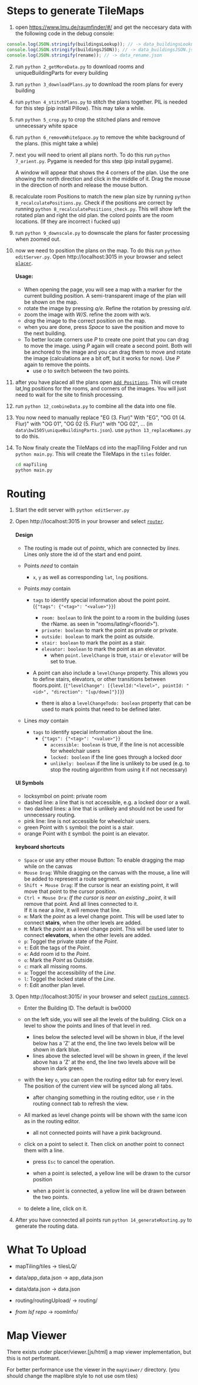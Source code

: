 # Steps to generate TileMaps

1. open https://www.lmu.de/raumfinder/#/ and get the neccesary data with the following code in the debug console:

```javascript
console.log(JSON.stringify(buildingsLookup)); // -> data_buildingsLookup.json
console.log(JSON.stringify(buildingsJSON)); // -> data_buildingsJSON.json
console.log(JSON.stringify(rename)); // -> data_rename.json
```

2.  run `python 2_getMoreData.py` to download rooms and uniqueBuildingParts for every building

3.  run `python 3_downloadPlans.py` to download the room plans for every building

4.  run `python 4_stitchPlans.py` to stitch the plans together. PIL is needed for this step (pip install Pillow). This may take a while.

5.  run `python 5_crop.py` to crop the stitched plans and remove unnecessary white space

6.  run `python 6_removeWhiteSpace.py` to remove the white background of the plans. (this might take a while)

7.  next you will need to orient all plans north. To do this run `python 7_orient.py`. Pygame is needed for this step (pip install pygame).

    A window will appear that shows the 4 corners of the plan. Use the one showing the north direction and click in the middle of it. Drag the mouse in the direction of north and release the mouse button.

8.  recalculate room Positions to match the new plan size by running `python 8_recalculatePositions.py`. Check if the positions are correct by running `python 8_recalculatePositions_check.py`. This will show left the rotated plan and right the old plan. the colord points are the room locations. (If they are incorrect i fucked up)

9.  run `python 9_downscale.py` to downscale the plans for faster processing when zoomed out.

10. now we need to position the plans on the map. To do this run `python editServer.py`. Open http://localhost:3015 in your browser and select [`placer`](http://localhost:3015/placer).

    #### Usage:

    - When opening the page, you will see a map with a marker for the current building position. A semi-transparent image of the plan will be shown on the map.
    - rotate the image by pressing _q/e_. Refine the rotation by pressing _a/d_.
    - zoom the image with _W/S_. refine the zoom with _w/s_.
    - _drag_ the image to the correct position on the map.
    - when you are done, press _Space_ to save the position and move to the next building.
    - To better locate corners use _P_ to create one point that you can drag to move the image. using _P_ again will create a second point. Both will be anchored to the image and you can drag them to move and rotate the image (calculations are a bit off, but it works for now). Use _P_ again to remove the points.
      - use _o_ to switch between the two points.

11. after you have placed all the plans open [`Add Positions`](http://localhost:3015/addPositions). This will create lat,lng positions for the rooms, and corners of the images. You will just need to wait for the site to finish processing.

12. run `python 12_combineData.py` to combine all the data into one file.

13. You now need to manually replace "EG (3. Flur)" With "EG", "OG 01 (4. Flur)" with "OG 01", "OG 02 (5. Flur)" with "OG 02", ... (in `data\bw1505\uniqueBuildingParts.json`). use `python 13_replaceNames.py` to do this.

14. To Now finaly create the TileMaps cd into the mapTiling Folder and run `python main.py`. This will create the TileMaps in the `tiles` folder.

    ```cmd
    cd mapTiling
    python main.py
    ```

# Routing

1. Start the edit server with `python editServer.py`
2. Open http://localhost:3015 in your browser and select [`router`](http://localhost:3015/router).

   #### Design

   - The routing is made out of _points_, which are connected by _lines_. Lines only store the id of the start and end point.
   - Points _need_ to contain
     - `x`, `y` as well as corresponding `lat`, `lng` positions.
   - Points _may_ contain

     - `tags` to identify special information about the point
       point. (`{"tags": {"<tag>": "<value>"}}`)

       - `room: boolean` to link the point to a room in the building (uses the rName. as seen in "rooms/latlng/\<floorid\>").
       - `private: boolean` to mark the point as private or private.
       - `outside: boolean` to mark the point as outside.
       - `stair: boolean` to mark the point as a stair.
       - `elevator: boolean` to mark the point as an elevator.
         - when `point.levelChange` is true, `stair` or `elevator` will be set to true.

     - A point can also include a `levelChange` property. This allows you to define stairs, elevators, or other transitions between floors.point. (`{"levelChange": [{levelId:"<level>", pointId: "<id>", "direction": "[up/down]"}]}`)
       - there is also a `levelChangeTodo: boolean` property that can be used to mark points that need to be defined later.

   - Lines _may_ contain
     - `tags` to identify special information about the line.
       - `{"tags": {"<tag>": "<value>"}}`
         - `accessible: boolean` is true, if the line is not accessible for wheelchair users
         - `locked: boolean` if the line goes through a locked door
         - `unlikely: boolean` if the line is unlikely to be used (e.g. to stop the routing algorithm from using it if not necessary)

   #### UI Symbols

   - locksymbol on point: private room
   - dashed line: a line that is not accessible, e.g. a locked door or a wall.
   - two dashed lines: a line that is unlikely and should not be used for unnecessary routing.
   - pink line: line is not accessible for wheelchair users.
   - green Point with `S` symbol: the point is a stair.
   - orange Point with `E` symbol: the point is an elevator.

   #### keyboard shortcuts

   - `Space` or use any other mouse Button: To enable dragging the map while on the canvas
   - `Mouse Drag`: While dragging on the canvas with the mouse, a line will be added to represent a route segment.
   - `Shift + Mouse Drag`: If the cursor is near an existing point, it will move that point to the cursor position.
   - `Ctrl + Mouse Dra`_: If the cursor is near an existing \_point_, it will remove that point. And all lines connected to it.<br> If it is near a _line_, it will remove that line.
   - `m`: Mark the _point_ as a level change point. This will be used later to connect **stairs**, when the other levels are added.
   - `M`: Mark the _point_ as a level change point. This will be used later to connect **elevators**, when the other levels are added.
   - `p`: Toggel the private state of the _Point_.
   - `t`: Edit the tags of the _Point_.
   - `e`: Add room id to the _Point_.
   - `o`: Mark the _Point_ as Outside.
   - `c`: mark all missing rooms.
   - `a`: Toggel the accessibility of the _Line_.
   - `l`: Toggel the locked state of the _Line_.
   - `f`: Edit another plan level.

3. Open http://localhost:3015/ in your browser and select [`routing connect`](http://localhost:3015/connect).

   - Enter the Building ID. The default is bw0000
   - on the left side, you will see all the levels of the building. Click on a level to show the points and lines of that level in red.

     - lines below the selected level will be shown in blue, if the level below has a 'Z' at the end, the line two levels below will be shown in dark blue.
     - lines above the selected level will be shown in green, if the level above has a 'Z' at the end, the line two levels above will be shown in dark green.

   - with the key `o`, you can open the routing editor tab for every level. The position of the current view will be synced along all tabs.

     - after changing something in the routing editor, use `r` in the routing connect tab to refresh the view.

   - All marked as level change points will be shown with the same icon as in the routing editor.

     - all not connected points will have a pink background.

   - click on a point to select it. Then click on another point to connect them with a line.

     - press `Esc` to cancel the operation.

     - when a point is selected, a yellow line will be drawn to the cursor position
     - when a point is connected, a yellow line will be drawn between the two points.

   - to delete a line, click on it.

4. After you have connected all points run `python 14_generateRouting.py` to generate the routing data.

# What To Upload

- mapTiling/tiles -> tilesLQ/
- data/app_data.json -> app_data.json
- data/data.json -> data.json
- routing/routingUpload/ -> routing/

- _from lsf repo_ -> roomInfo/

# Map Viewer

There exists under placer/viewer.[js/html] a map viewer implementation, but this is not performant.

For better performance use the viewer in the `mapViewer/` directory. (you should change the maplibre style to not use osm tiles)
